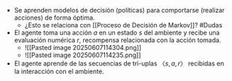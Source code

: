 - Se aprenden modelos de decisión (políticas) para comportarse (realizar acciones) de forma óptima.
	- ¿Esto se relaciona con [[Proceso de Decisión de Markov]]? #Dudas 
- El agente toma una acción $a$ en un estado $s$ del ambiente y recibe una evaluación numérica $r$, recompensa relacionada con la acción tomada.
	- ![[Pasted image 20250607114304.png]]
	- ![[Pasted image 20250607114235.png]]
- El agente aprende de las secuencias de tri-uplas $〈s, a, r 〉$ recibidas en la interacción con el ambiente. 